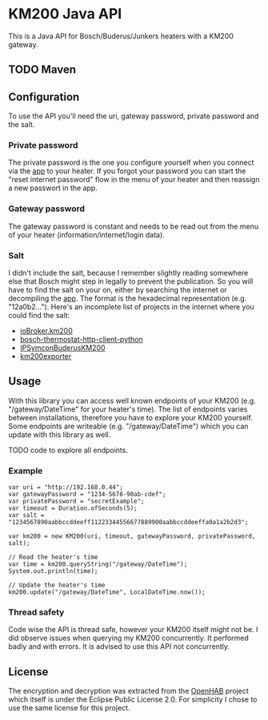 # KM200 Java API

This is a Java API for Bosch/Buderus/Junkers heaters with a KM200 gateway.

## TODO Maven

## Configuration

To use the API you'll need the uri, gateway password, private password and the salt.

### Private password

The private password is the one you configure yourself when you connect via the
[app](https://play.google.com/store/apps/details?id=com.bosch.tt.buderus) to your heater.
If you forgot your password you can start the "reset internet password" flow in the menu
of your heater and then reassign a new passwort in the app.

### Gateway password

The gateway password is constant and needs to be read out from the menu of your heater (information/internet/login data).

### Salt

I didn't include the salt, because I remember slightly reading somewhere else that Bosch might step in
legally to prevent the publication. So you will have to find the salt on your on, either by searching the internet
or decompiling the [app](https://play.google.com/store/apps/details?id=com.bosch.tt.buderus).
The format is the hexadecimal representation (e.g. "12a0b2…"). Here's an incomplete list of projects in the internet
where you could find the salt:

- [ioBroker.km200](https://github.com/frankjoke/ioBroker.km200/blob/6c0963d671b50cb73f378049448a42cf22a8fecf/km200.js#L13-L17)
- [bosch-thermostat-http-client-python](https://github.com/moustic999/bosch-thermostat-http-client-python/blob/53b2469988c7b25688501669df0981f03a2cbcfa/bosch_thermostat_http/const.py#L5)
- [IPSymconBuderusKM200](https://github.com/demel42/IPSymconBuderusKM200/blob/a71ecedccf8781b607d47692e6c6ebc22a9d1aa3/BuderusKM200/module.php#L683-L686)
- [km200exporter](https://github.com/dirklausen/km200exporter/blob/976344b8f1bec476f25ca1e5619faff12fdccd1d/km200exporter.py#L20)

## Usage

With this library you can access well known endpoints of your KM200 (e.g. "/gateway/DateTime" for your heater's time).
The list of endpoints varies between installations, therefore you have to explore your KM200 yourself. Some endpoints
are writeable (e.g. "/gateway/DateTime") which you can update with this library as well.

TODO code to explore all endpoints.

### Example

    var uri = "http://192.168.0.44";
    var gatewayPassword = "1234-5678-90ab-cdef";
    var privatePassword = "secretExample";
    var timeout = Duration.ofSeconds(5);
    var salt = "1234567890aabbccddeeff11223344556677889900aabbccddeeffa0a1a2b2d3";
    
    var km200 = new KM200(uri, timeout, gatewayPassword, privatePassword, salt);
    
    // Read the heater's time
    var time = km200.queryString("/gateway/DateTime");
    System.out.println(time);
    
    // Update the heater's time
    km200.update("/gateway/DateTime", LocalDateTime.now());

### Thread safety

Code wise the API is thread safe, however your KM200 itself might not be. I did observe issues when querying my KM200 concurrently. It performed badly and with errors. It is advised to use this API not concurrently.

## License

The encryption and decryption was extracted from the [OpenHAB](https://github.com/openhab/openhab1-addons/tree/v1.10.0/bundles/binding/org.openhab.binding.km200/src/main/java/org/openhab/binding/km200/internal) project which itself is under the 
Eclipse Public License 2.0. For simplicity I chose to use the same license for this project.
